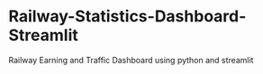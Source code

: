 # Railway-Statistics-Dashboard-Streamlit
Railway Earning and Traffic Dashboard using python and streamlit
